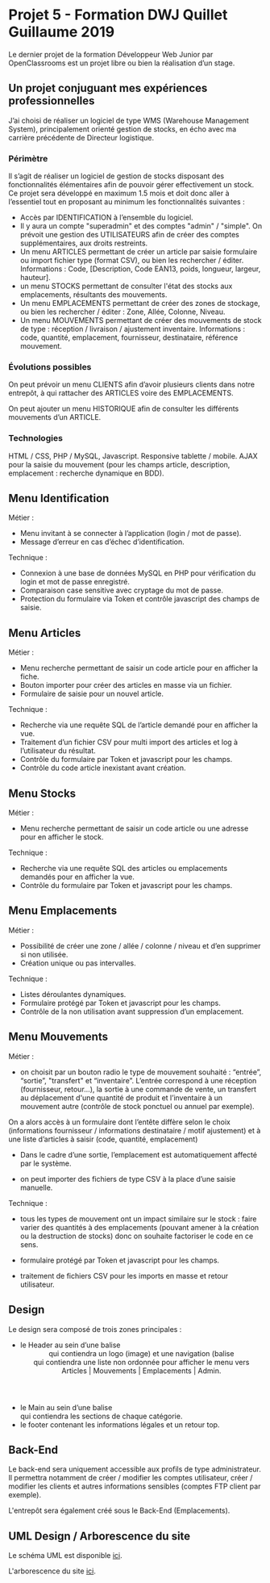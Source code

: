 # Projet 5 - Formation DWJ Quillet Guillaume 2019

Le dernier projet de la formation Développeur Web Junior par OpenClassrooms est un projet libre ou bien la réalisation d’un stage. 

## Un projet conjuguant mes expériences professionnelles

J’ai choisi de réaliser un logiciel de type WMS (Warehouse Management System), principalement orienté gestion de stocks, en écho avec ma carrière précédente de Directeur logistique.

### Périmètre

Il s’agit de réaliser un logiciel de gestion de stocks disposant des fonctionnalités élémentaires afin de pouvoir gérer effectivement un stock. Ce projet sera développé en maximum 1.5 mois et doit donc aller à l’essentiel tout en proposant au minimum les fonctionnalités suivantes :

* Accès par IDENTIFICATION à l’ensemble du logiciel.
* Il y aura un compte "superadmin" et des comptes "admin" / "simple". On prévoit une gestion des  UTILISATEURS afin de créer des comptes supplémentaires, aux droits restreints.
* Un menu ARTICLES permettant de créer un article par saisie formulaire ou import fichier type (format CSV), ou bien les rechercher / éditer.
Informations : Code, [Description, Code EAN13, poids, longueur, largeur, hauteur].
* un menu STOCKS permettant de consulter l'état des stocks aux emplacements, résultants des mouvements.
* Un menu EMPLACEMENTS permettant de créer des zones de stockage, ou bien les rechercher / éditer : Zone, Allée, Colonne, Niveau. 
* Un menu MOUVEMENTS permettant de créer des mouvements de stock de type : réception / livraison / ajustement inventaire. 
Informations : code, quantité, emplacement, fournisseur, destinataire, référence mouvement. 

### Évolutions possibles

On peut prévoir un menu CLIENTS afin d’avoir plusieurs clients dans notre entrepôt, à qui rattacher des ARTICLES voire des EMPLACEMENTS.

On peut ajouter un menu HISTORIQUE afin de consulter les différents mouvements d’un ARTICLE.

### Technologies

HTML / CSS, PHP / MySQL, Javascript. Responsive tablette / mobile.
AJAX pour la saisie du mouvement (pour les champs article, description, emplacement : recherche dynamique en BDD).

## Menu Identification

Métier : 
* Menu invitant à se connecter à l’application (login / mot de passe). 
* Message d’erreur en cas d’échec d’identification.

Technique : 
* Connexion à une base de données MySQL en PHP pour vérification du login et mot de passe enregistré. 
* Comparaison case sensitive avec cryptage du mot de passe. 
* Protection du formulaire via Token et contrôle javascript des champs de saisie. 

## Menu Articles

Métier : 
* Menu recherche permettant de saisir un code article pour en afficher la fiche.
* Bouton importer pour créer des articles en masse via un fichier.
* Formulaire de saisie pour un nouvel article.


Technique :
* Recherche via une requête SQL de l’article demandé pour en afficher la vue.
* Traitement d’un fichier CSV pour multi import des articles et log à l’utilisateur du résultat.
* Contrôle du formulaire par Token et javascript pour les champs. 
* Contrôle du code article inexistant avant création.

## Menu Stocks

Métier : 
* Menu recherche permettant de saisir un code article ou une adresse pour en afficher le stock.

Technique :
* Recherche via une requête SQL des articles ou emplacements demandés pour en afficher la vue.
* Contrôle du formulaire par Token et javascript pour les champs. 

## Menu Emplacements

Métier : 
* Possibilité de créer une zone / allée / colonne / niveau et d’en supprimer si non utilisée. 
* Création unique ou pas intervalles.

Technique :
* Listes déroulantes dynamiques.
* Formulaire protégé par Token et javascript pour les champs.
* Contrôle de la non utilisation avant suppression d’un emplacement.

## Menu Mouvements

Métier :
* on choisit par un bouton radio le type de mouvement souhaité : “entrée”, “sortie”, "transfert" et “inventaire”. L’entrée correspond à une réception (fournisseur, retour…), la sortie à une commande de vente, un transfert au déplacement d'une quantité de produit et l’inventaire à un mouvement autre (contrôle de stock ponctuel ou annuel par exemple).

On a alors accès à un formulaire dont l’entête diffère selon le choix (informations fournisseur / informations destinataire / motif ajustement) et à une liste d’articles à saisir (code, quantité, emplacement)

* Dans le cadre d’une sortie, l’emplacement est automatiquement affecté par le système.

* on peut importer des fichiers de type CSV à la place d’une saisie manuelle.

Technique :
* tous les types de mouvement ont un impact similaire sur le stock : faire varier des quantités à des emplacements (pouvant amener à la création ou la destruction de stocks) donc on souhaite factoriser le code en ce sens.

* formulaire protégé par Token et javascript pour les champs.

* traitement de fichiers CSV pour les imports en masse et retour utilisateur.

## Design

Le design sera composé de trois zones principales :

* le Header au sein d’une balise <header> qui contiendra un logo (image) et une navigation (balise <nav> qui contiendra une liste non ordonnée pour afficher le menu vers Articles | Mouvements | Emplacements | Admin.
* le Main au sein d’une balise <main> qui contiendra les sections de chaque catégorie.
* le footer contenant les informations légales et un retour top.

## Back-End

Le back-end sera uniquement accessible aux profils de type administrateur. Il permettra notamment de créer / modifier les comptes utilisateur, créer / modifier les clients et autres informations sensibles (comptes FTP client par exemple).

L'entrepôt sera également créé sous le Back-End (Emplacements).

## UML Design / Arborescence du site

Le schéma UML est disponible [ici](https://docs.google.com/spreadsheets/d/1e8GH1DivJCnVaNDi2MvVgp4dRYz9yQcRUVLldaiGxB0/edit?usp=sharing).

L'arborescence du site [ici](https://docs.google.com/spreadsheets/d/1SVmNaadsA0J5EWMEUMeJGEDcW7I8_bL9ZaFVG9w5zTE/edit?usp=sharing).